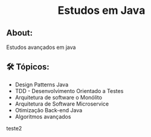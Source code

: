 <h1 align="center">Estudos em Java</h1>

## About:
<p>Estudos avançados em java</p>

## 🛠 Tópicos: 
 <ul>
    <li>Design Patterns Java</li>
    <li>TDD - Desenvolvimento Orientado a Testes</li>
    <li>Arquitetura de software o Monólito</li>
    <li>Arquitetura de Software Microservice</li>
    <li>Otimização Back-end Java</li>
    <li>Algoritmos avançados</li>
 </ul>


teste2